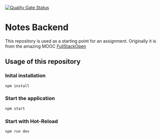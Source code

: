[![Quality Gate Status](https://sonarcloud.io/api/project_badges/measure?project=cavaceto_FHB-Assignment-Backend&metric=alert_status)](https://sonarcloud.io/summary/new_code?id=cavaceto_FHB-Assignment-Backend)

# Notes Backend

This repository is used as a starting point for an assignment. Originally it is from the amazing MOOC [FullStackOpen](https://fullstackopen.com/)

## Usage of this repository

### Inital installation
```bash
npm install
```

### Start the application
```bash
npm start
```

### Start with Hot-Reload
```bash
npm run dev
```